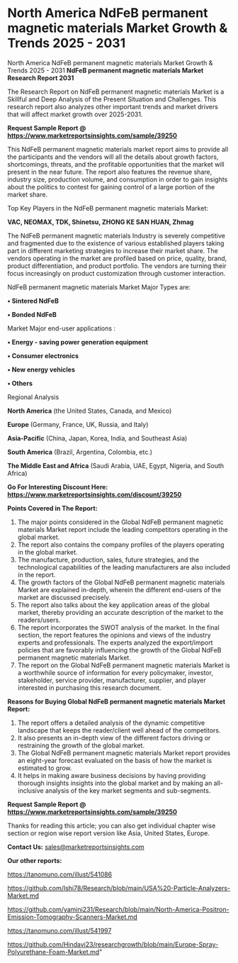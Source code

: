 # North America NdFeB permanent magnetic materials Market Growth & Trends 2025 - 2031
North America NdFeB permanent magnetic materials Market Growth & Trends 2025 - 2031
<strong>NdFeB permanent magnetic materials Market Research Report 2031</strong>

The Research Report on NdFeB permanent magnetic materials Market is a Skillful and Deep Analysis of the Present Situation and Challenges. This research report also analyzes other important trends and market drivers that will affect market growth over 2025-2031.

<strong>Request Sample Report @ <a href=https://www.marketreportsinsights.com/sample/39250>https://www.marketreportsinsights.com/sample/39250</a></strong>

This NdFeB permanent magnetic materials market report aims to provide all the participants and the vendors will all the details about growth factors, shortcomings, threats, and the profitable opportunities that the market will present in the near future. The report also features the revenue share, industry size, production volume, and consumption in order to gain insights about the politics to contest for gaining control of a large portion of the market share.

Top Key Players in the NdFeB permanent magnetic materials Market:

<strong>VAC, NEOMAX, TDK, Shinetsu, ZHONG KE SAN HUAN, Zhmag</strong>

The NdFeB permanent magnetic materials Industry is severely competitive and fragmented due to the existence of various established players taking part in different marketing strategies to increase their market share. The vendors operating in the market are profiled based on price, quality, brand, product differentiation, and product portfolio. The vendors are turning their focus increasingly on product customization through customer interaction.

NdFeB permanent magnetic materials Market Major Types are:

<strong>•  Sintered NdFeB

•  Bonded NdFeB</strong>

Market Major end-user applications :

<strong>•  Energy - saving power generation equipment

•  Consumer electronics

•  New energy vehicles

•  Others</strong>

Regional Analysis

</u><strong><b>North America</b></strong> (the United States, Canada, and Mexico)

<strong><b>Europe </b></strong>(Germany, France, UK, Russia, and Italy)

<strong><b>Asia-Pacific</b></strong> (China, Japan, Korea, India, and Southeast Asia)

<strong><b>South America</b></strong> (Brazil, Argentina, Colombia, etc.)

<strong><b>The Middle East and Africa</b></strong> (Saudi Arabia, UAE, Egypt, Nigeria, and South Africa)

<strong>Go For Interesting Discount Here: <a href=https://www.marketreportsinsights.com/discount/39250>https://www.marketreportsinsights.com/discount/39250</a></strong>

<strong>Points Covered in The Report:</strong>
<ol>
  <li>The major points considered in the Global NdFeB permanent magnetic materials Market report include the leading competitors operating in the global market.</li>
  <li>The report also contains the company profiles of the players operating in the global market.</li>
  <li>The manufacture, production, sales, future strategies, and the technological capabilities of the leading manufacturers are also included in the report.</li>
  <li>The growth factors of the Global NdFeB permanent magnetic materials Market are explained in-depth, wherein the different end-users of the market are discussed precisely.</li>
  <li>The report also talks about the key application areas of the global market, thereby providing an accurate description of the market to the readers/users.</li>
  <li>The report incorporates the SWOT analysis of the market. In the final section, the report features the opinions and views of the industry experts and professionals. The experts analyzed the export/import policies that are favorably influencing the growth of the Global NdFeB permanent magnetic materials Market.</li>
  <li>The report on the Global NdFeB permanent magnetic materials Market is a worthwhile source of information for every policymaker, investor, stakeholder, service provider, manufacturer, supplier, and player interested in purchasing this research document.</li>
</ol>
<strong>Reasons for Buying Global NdFeB permanent magnetic materials Market Report:</strong>

<ol>
  <li>The report offers a detailed analysis of the dynamic competitive landscape that keeps the reader/client well ahead of the competitors.</li>
  <li>It also presents an in-depth view of the different factors driving or restraining the growth of the global market.</li>
  <li>The Global NdFeB permanent magnetic materials Market report provides an eight-year forecast evaluated on the basis of how the market is estimated to grow.</li>
  <li>It helps in making aware business decisions by having providing thorough insights insights into the global market and by making an all-inclusive analysis of the key market segments and sub-segments.</li>
</ol>
<strong>Request Sample Report @ <a href=https://www.marketreportsinsights.com/sample/39250>https://www.marketreportsinsights.com/sample/39250</a></strong>


Thanks for reading this article; you can also get individual chapter wise section or region wise report version like Asia, United States, Europe.

<strong>Contact Us:</strong>
sales@marketreportsinsights.com

<strong>Our other reports:</strong>

<a href=https://tanomuno.com/illust/541086>https://tanomuno.com/illust/541086</a>

<a href=https://github.com/Ishi78/Research/blob/main/USA%20-Particle-Analyzers-Market.md>https://github.com/Ishi78/Research/blob/main/USA%20-Particle-Analyzers-Market.md</a>

<a href=https://github.com/yamini231/Research/blob/main/North-America-Positron-Emission-Tomography-Scanners-Market.md>https://github.com/yamini231/Research/blob/main/North-America-Positron-Emission-Tomography-Scanners-Market.md</a>

<a href=https://tanomuno.com/illust/541997>https://tanomuno.com/illust/541997</a>

<a href=https://github.com/Hindavi23/researchgrowth/blob/main/Europe-Spray-Polyurethane-Foam-Market.md>https://github.com/Hindavi23/researchgrowth/blob/main/Europe-Spray-Polyurethane-Foam-Market.md</a>"
